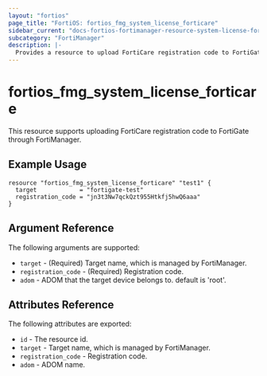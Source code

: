 ```yaml
---
layout: "fortios"
page_title: "FortiOS: fortios_fmg_system_license_forticare"
sidebar_current: "docs-fortios-fortimanager-resource-system-license-forticare"
subcategory: "FortiManager"
description: |-
  Provides a resource to upload FortiCare registration code to FortiGate through FortiManager.
---
```


# fortios_fmg_system_license_forticare
This resource supports uploading FortiCare registration code to FortiGate through FortiManager.

## Example Usage
```hcl
resource "fortios_fmg_system_license_forticare" "test1" {
  target            = "fortigate-test"
  registration_code = "jn3t3Nw7qckQzt955Htkfj5hwQ6aaa"
}
```

## Argument Reference
The following arguments are supported:

* `target` - (Required) Target name, which is managed by FortiManager.
* `registration_code` - (Required) Registration code.
* `adom` - ADOM that the target device belongs to. default is 'root'.

## Attributes Reference
The following attributes are exported:

* `id` - The resource id.
* `target` - Target name, which is managed by FortiManager.
* `registration_code` - Registration code.
* `adom` - ADOM name.
